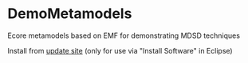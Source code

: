 # DemoMetamodels
Ecore metamodels based on EMF for demonstrating MDSD techniques

Install from [update site](https://kit-sdq.github.io/updatesite/release/metamodels/demo/) (only for use via "Install Software" in Eclipse)